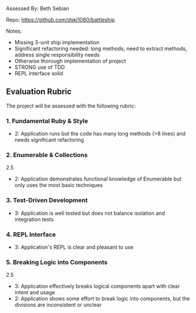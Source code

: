 Assessed By: Beth Sebian

Repo: https://github.com/dski1080/battleship

Notes:
- Missing 3-unit ship implementation
- Significant refactoring needed: long methods, need to extract methods, address single responsibility needs
- Otherwise thorough implementation of project
- STRONG use of TDD
- REPL interface solid

## Evaluation Rubric

The project will be assessed with the following rubric:

### 1. Fundamental Ruby & Style
* 2:  Application runs but the code has many long methods (>8 lines) and needs significant refactoring

### 2. Enumerable & Collections
2.5
* 2: Application demonstrates functional knowledge of Enumerable but only uses the most basic techniques

### 3. Test-Driven Development
* 3: Application is well tested but does not balance isolation and integration tests

### 4. REPL Interface
* 3: Application's REPL is clear and pleasant to use

### 5. Breaking Logic into Components
2.5
* 3: Application effectively breaks logical components apart with clear intent and usage
* 2: Application shows some effort to break logic into components, but the divisions are inconsistent or unclear
